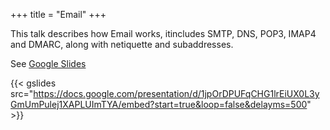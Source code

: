 +++
title = "Email"
+++

This talk describes how Email works, itincludes SMTP, DNS, POP3, IMAP4 and DMARC, along with netiquette and subaddresses.
<!--more-->
See [Google Slides](https://docs.google.com/presentation/d/1jpOrDPUFqCHG1lrEiUX0L3yGmUmPulej1XAPLUImTYA/edit)

{{< gslides src="https://docs.google.com/presentation/d/1jpOrDPUFqCHG1lrEiUX0L3yGmUmPulej1XAPLUImTYA/embed?start=true&loop=false&delayms=500" >}}